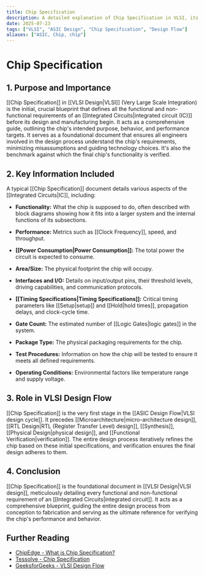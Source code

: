 ```yaml
---
title: Chip Specification
description: A detailed explanation of Chip Specification in VLSI, its purpose, key information included, and its role in the VLSI design flow.
date: 2025-07-23
tags: ["VLSI", "ASIC Design", "Chip Specification", "Design Flow"]
aliases: ["ASIC, Chip, chip"]
---
```


# Chip Specification

## 1. Purpose and Importance

[[Chip Specification]] in [[VLSI Design|VLSI]] (Very Large Scale Integration) is the initial, crucial blueprint that defines all the functional and non-functional requirements of an [[Integrated Circuits|integrated circuit (IC)]] before its design and manufacturing begin. It acts as a comprehensive guide, outlining the chip's intended purpose, behavior, and performance targets. It serves as a foundational document that ensures all engineers involved in the design process understand the chip's requirements, minimizing misassumptions and guiding technology choices. It's also the benchmark against which the final chip's functionality is verified.

## 2. Key Information Included

A typical [[Chip Specification]] document details various aspects of the [[Integrated Circuits|IC]], including:

*   **Functionality:** What the chip is supposed to do, often described with block diagrams showing how it fits into a larger system and the internal functions of its subsections.
*   **Performance:** Metrics such as [[Clock Frequency]], speed, and throughput.

*   **[[Power Consumption|Power Consumption]]:** The total power the circuit is expected to consume.
*   **Area/Size:** The physical footprint the chip will occupy.
*   **Interfaces and I/O:** Details on input/output pins, their threshold levels, driving capabilities, and communication protocols.
*   **[[Timing Specifications|Timing Specifications]]:** Critical timing parameters like [[Setup|setup]] and [[Hold|hold times]], propagation delays, and clock-cycle time.
*   **Gate Count:** The estimated number of [[Logic Gates|logic gates]] in the system.
*   **Package Type:** The physical packaging requirements for the chip.
*   **Test Procedures:** Information on how the chip will be tested to ensure it meets all defined requirements.
*   **Operating Conditions:** Environmental factors like temperature range and supply voltage.

## 3. Role in VLSI Design Flow

[[Chip Specification]] is the very first stage in the [[ASIC Design Flow|VLSI design cycle]]. It precedes [[Microarchitecture|micro-architecture design]], [[RTL Design|RTL (Register Transfer Level) design]], [[Synthesis]], [[Physical Design|physical design]], and [[Functional Verification|verification]]. The entire design process iteratively refines the chip based on these initial specifications, and verification ensures the final design adheres to them.

## 4. Conclusion

[[Chip Specification]] is the foundational document in [[VLSI Design|VLSI design]], meticulously detailing every functional and non-functional requirement of an [[Integrated Circuits|integrated circuit]]. It acts as a comprehensive blueprint, guiding the entire design process from conception to fabrication and serving as the ultimate reference for verifying the chip's performance and behavior.

## Further Reading

*   [ChipEdge - What is Chip Specification?](https://chipedge.com/what-is-chip-specification/)
*   [Tessolve - Chip Specification](https://www.tessolve.com/chip-specification/)
*   [GeeksforGeeks - VLSI Design Flow](https://www.geeksforgeeks.org/vlsi-design-flow/)